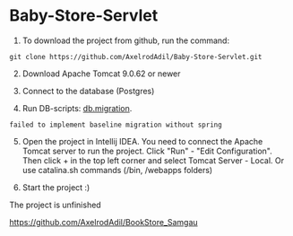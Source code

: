 # Baby-Store-Servlet

1) To download the project from github, run the command:
```
git clone https://github.com/AxelrodAdil/Baby-Store-Servlet.git
```

2) Download Apache Tomcat 9.0.62 or newer

3) Connect to the database (Postgres)

4) Run DB-scripts: <a href="https://github.com/AxelrodAdil/Baby-Store-Servlet/tree/master/src/main/resources/db/migration">db.migration</a>. 
```
failed to implement baseline migration without spring
```

5) Open the project in Intellij IDEA. You need to connect the Apache Tomcat server to run the project. Click "Run" - "Edit Configuration". Then click + in the top left corner and select Tomcat Server - Local. Or use catalina.sh commands (/bin, /webapps folders)

6) Start the project :)

The project is unfinished

https://github.com/AxelrodAdil/BookStore_Samgau
